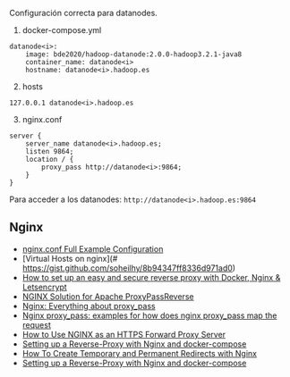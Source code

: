 Configuración correcta para datanodes.

1. docker-compose.yml
```
datanode<i>:
    image: bde2020/hadoop-datanode:2.0.0-hadoop3.2.1-java8
    container_name: datanode<i>
    hostname: datanode<i>.hadoop.es
```

2. hosts
```
127.0.0.1 datanode<i>.hadoop.es
```

3. nginx.conf
```
server {
    server_name datanode<i>.hadoop.es;
    listen 9864;
    location / {
        proxy_pass http://datanode<i>:9864;
    }
}
```

Para acceder a los datanodes: ```http://datanode<i>.hadoop.es:9864```

## Nginx

- [nginx.conf Full Example Configuration](https://www.nginx.com/resources/wiki/start/topics/examples/full/)
- [Virtual Hosts on nginx](# https://gist.github.com/soheilhy/8b94347ff8336d971ad0)
- [How to set up an easy and secure reverse proxy with Docker, Nginx & Letsencrypt](https://www.freecodecamp.org/news/docker-nginx-letsencrypt-easy-secure-reverse-proxy-40165ba3aee2/)
- [NGINX Solution for Apache ProxyPassReverse](https://www.nginx.com/resources/wiki/start/topics/examples/likeapache/)
- [Nginx: Everything about proxy_pass](https://dev.to/danielkun/nginx-everything-about-proxypass-2ona)
- [Nginx proxy_pass: examples for how does nginx proxy_pass map the request](https://www.liaohuqiu.net/posts/nginx-proxy-pass/)
- [How to Use NGINX as an HTTPS Forward Proxy Server](https://www.alibabacloud.com/blog/how-to-use-nginx-as-an-https-forward-proxy-server_595799)
- [Setting up a Reverse-Proxy with Nginx and docker-compose](https://www.domysee.com/blogposts/reverse-proxy-nginx-docker-compose)
- [How To Create Temporary and Permanent Redirects with Nginx](https://www.digitalocean.com/community/tutorials/how-to-create-temporary-and-permanent-redirects-with-nginx)
- [Setting up a Reverse-Proxy with Nginx and docker-compose](https://www.domysee.com/blogposts/reverse-proxy-nginx-docker-compose)
